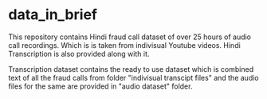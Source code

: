 # data_in_brief

This repository contains Hindi fraud call dataset of over 25 hours of audio call recordings.
Which is is taken from indivisual Youtube videos. Hindi Transcription is also provided along with it.

Transcription dataset contains the ready to use dataset which is combined text
of all the fraud calls from folder "indivisual transcipt files" 
and the audio files for the same are provided in "audio dataset" folder.
